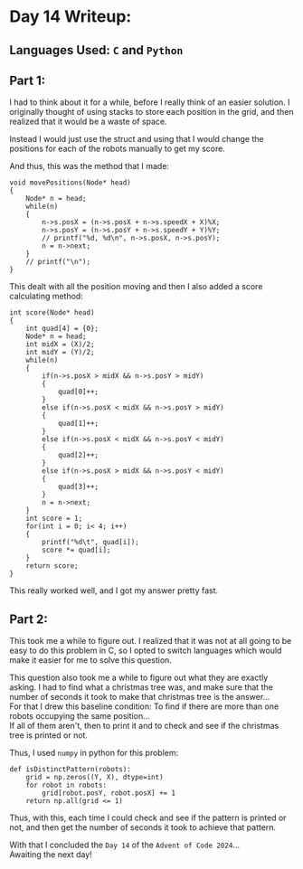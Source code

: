 # Day 14 Writeup:
## Languages Used: `C` and `Python`
## Part 1:
I had to think about it for a while, before I really think of an easier solution. I originally thought of using stacks to store each position in the grid, and then realized that it would be a waste of space.

Instead I would just use the struct and using that I would change the positions for each of the robots manually to get my score.

And thus, this was the method that I made:
```
void movePositions(Node* head)
{
    Node* n = head;
    while(n)
    {
        n->s.posX = (n->s.posX + n->s.speedX + X)%X;
        n->s.posY = (n->s.posY + n->s.speedY + Y)%Y;
        // printf("%d, %d\n", n->s.posX, n->s.posY);
        n = n->next;
    }
    // printf("\n");
}
```

This dealt with all the position moving and then I also added a score calculating method:
```
int score(Node* head)
{
    int quad[4] = {0};
    Node* n = head;
    int midX = (X)/2;
    int midY = (Y)/2;
    while(n)
    {
        if(n->s.posX > midX && n->s.posY > midY)
        {
            quad[0]++;
        }
        else if(n->s.posX < midX && n->s.posY > midY)
        {
            quad[1]++;
        }
        else if(n->s.posX < midX && n->s.posY < midY)
        {
            quad[2]++;
        }
        else if(n->s.posX > midX && n->s.posY < midY)
        {
            quad[3]++;
        }
        n = n->next;
    }
    int score = 1;
    for(int i = 0; i< 4; i++)
    {
        printf("%d\t", quad[i]);
        score *= quad[i];
    }
    return score;
}
```
This really worked well, and I got my answer pretty fast.

## Part 2:
This took me a while to figure out. I realized that it was not at all going to be easy to do this problem in C, so I opted to switch languages which would make it easier for me to solve this question.

This question also took me a while to figure out what they are exactly asking.
I had to find what a christmas tree was, and make sure that the number of seconds it took to make that christmas tree is the answer...<br>
For that I drew this baseline condition:
To find if there are more than one robots occupying the same position...<br>
If all of them aren't, then to print it and to check and see if the christmas tree is printed or not.

Thus, I used `numpy` in python for this problem:
```
def isDistinctPattern(robots):
    grid = np.zeros((Y, X), dtype=int)
    for robot in robots:
        grid[robot.posY, robot.posX] += 1
    return np.all(grid <= 1)
```

Thus, with this, each time I could check and see if the pattern is printed or not, and then get the number of seconds it took to achieve that pattern.

With that I concluded the `Day 14` of the `Advent of Code 2024`...<br>
Awaiting the next day!